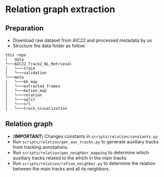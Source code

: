 # Relation graph extraction

## Preparation
- Download raw dataset from AIC22 and processed metadata by us
- Structure the data folder as follow:

```
this repo
│   data
└───AIC22_Track2_NL_Retrieval
│   └───train
│   └───validation
└───meta  
│   └───bk_map
│   └───extracted_frames
│   └───motion_map
│   └───relation
│   └───split
│   └───srl
│   └───track_visualization   
```

## Relation graph

- (**IMPORTANT**) Changes constants in `scripts/relation/constants.py`
- Run `scripts/relation/gen_aux_tracks.py` to generate auxiliary tracks from tracking annotations.
- Run `scripts/relation/gen_neighbor_mapping` to determine which auxiliary tracks related to the which in the main tracks
- Run `scripts/relation/refine_neighbor.py` to determine the relation between the main tracks and all its neighbors.